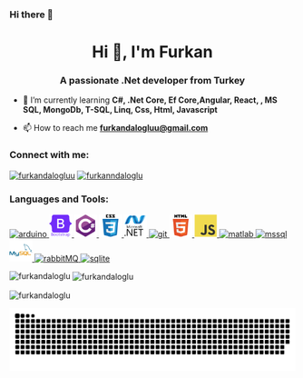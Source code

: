 ### Hi there 👋

<h1 align="center">Hi 👋, I'm Furkan</h1>
<h3 align="center">A passionate .Net developer from Turkey</h3>

- 🌱 I’m currently learning **C#, .Net Core, Ef Core,Angular, React, , MS SQL, MongoDb, T-SQL, Linq, Css, Html, Javascript**

- 📫 How to reach me **furkandalogluu@gmail.com**

<h3 align="left">Connect with me:</h3>
<p align="left">
<a href="https://linkedin.com/in/furkandalogluu" target="blank"><img align="center" src="https://raw.githubusercontent.com/rahuldkjain/github-profile-readme-generator/master/src/images/icons/Social/linked-in-alt.svg" alt="furkandalogluu" height="30" width="40" /></a>
<a href="https://instagram.com/furkanndaloglu" target="blank"><img align="center" src="https://raw.githubusercontent.com/rahuldkjain/github-profile-readme-generator/master/src/images/icons/Social/instagram.svg" alt="furkanndaloglu" height="30" width="40" /></a>
</p>

<h3 align="left">Languages and Tools:</h3>
<p align="left"> <a href="https://www.arduino.cc/" target="_blank" rel="noreferrer"> <img src="https://cdn.worldvectorlogo.com/logos/arduino-1.svg" alt="arduino" width="40" height="40"/> </a> <a href="https://getbootstrap.com" target="_blank" rel="noreferrer"> <img src="https://raw.githubusercontent.com/devicons/devicon/master/icons/bootstrap/bootstrap-plain-wordmark.svg" alt="bootstrap" width="40" height="40"/> </a> <a href="https://www.w3schools.com/cs/" target="_blank" rel="noreferrer"> <img src="https://raw.githubusercontent.com/devicons/devicon/master/icons/csharp/csharp-original.svg" alt="csharp" width="40" height="40"/> </a> <a href="https://www.w3schools.com/css/" target="_blank" rel="noreferrer"> <img src="https://raw.githubusercontent.com/devicons/devicon/master/icons/css3/css3-original-wordmark.svg" alt="css3" width="40" height="40"/> </a> <a href="https://dotnet.microsoft.com/" target="_blank" rel="noreferrer"> <img src="https://raw.githubusercontent.com/devicons/devicon/master/icons/dot-net/dot-net-original-wordmark.svg" alt="dotnet" width="40" height="40"/> </a> <a href="https://git-scm.com/" target="_blank" rel="noreferrer"> <img src="https://www.vectorlogo.zone/logos/git-scm/git-scm-icon.svg" alt="git" width="40" height="40"/> </a> <a href="https://www.w3.org/html/" target="_blank" rel="noreferrer"> <img src="https://raw.githubusercontent.com/devicons/devicon/master/icons/html5/html5-original-wordmark.svg" alt="html5" width="40" height="40"/> </a> <a href="https://developer.mozilla.org/en-US/docs/Web/JavaScript" target="_blank" rel="noreferrer"> <img src="https://raw.githubusercontent.com/devicons/devicon/master/icons/javascript/javascript-original.svg" alt="javascript" width="40" height="40"/> </a> <a href="https://www.mathworks.com/" target="_blank" rel="noreferrer"> <img src="https://upload.wikimedia.org/wikipedia/commons/2/21/Matlab_Logo.png" alt="matlab" width="40" height="40"/> </a> <a href="https://www.microsoft.com/en-us/sql-server" target="_blank" rel="noreferrer"> <img src="https://www.svgrepo.com/show/303229/microsoft-sql-server-logo.svg" alt="mssql" width="40" height="40"/> </a> <a href="https://www.mysql.com/" target="_blank" rel="noreferrer"> <img src="https://raw.githubusercontent.com/devicons/devicon/master/icons/mysql/mysql-original-wordmark.svg" alt="mysql" width="40" height="40"/> </a> <a href="https://www.rabbitmq.com" target="_blank" rel="noreferrer"> <img src="https://www.vectorlogo.zone/logos/rabbitmq/rabbitmq-icon.svg" alt="rabbitMQ" width="40" height="40"/> </a> <a href="https://www.sqlite.org/" target="_blank" rel="noreferrer"> <img src="https://www.vectorlogo.zone/logos/sqlite/sqlite-icon.svg" alt="sqlite" width="40" height="40"/> </a> </p>

<p><img align="left" src="https://github-readme-stats.vercel.app/api/top-langs?username=furkandaloglu&show_icons=true&locale=en&layout=compact" alt="furkandaloglu" /></p>

<p>&nbsp;<img align="center" src="https://github-readme-stats.vercel.app/api?username=furkandaloglu&show_icons=true&locale=en" alt="furkandaloglu" /></p>

<p><img align="center" src="https://github-readme-streak-stats.herokuapp.com/?user=furkandaloglu&" alt="furkandaloglu" /></p>


<picture>
  <source media="(prefers-color-scheme: dark)" srcset="https://raw.githubusercontent.com/FurkanDaloglu/FurkanDaloglu/output/github-contribution-grid-snake-dark.svg">
  <source media="(prefers-color-scheme: light)" srcset="https://raw.githubusercontent.com/FurkanDaloglu/FurkanDaloglu/output/github-contribution-grid-snake.svg">
  <img alt="github contribution grid snake animation" src="https://raw.githubusercontent.com/FurkanDaloglu/FurkanDaloglu/output/github-contribution-grid-snake.svg">
</picture>
